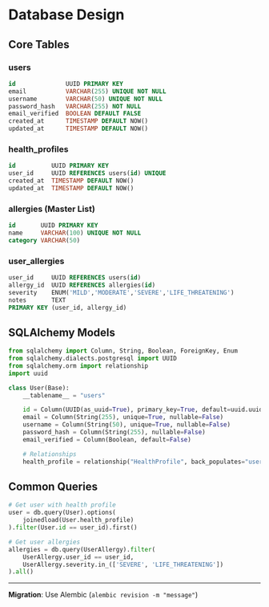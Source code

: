 # Database Design

## Core Tables

### users

```sql
id              UUID PRIMARY KEY
email           VARCHAR(255) UNIQUE NOT NULL
username        VARCHAR(50) UNIQUE NOT NULL
password_hash   VARCHAR(255) NOT NULL
email_verified  BOOLEAN DEFAULT FALSE
created_at      TIMESTAMP DEFAULT NOW()
updated_at      TIMESTAMP DEFAULT NOW()
```

### health_profiles

```sql
id          UUID PRIMARY KEY
user_id     UUID REFERENCES users(id) UNIQUE
created_at  TIMESTAMP DEFAULT NOW()
updated_at  TIMESTAMP DEFAULT NOW()
```

### allergies (Master List)

```sql
id       UUID PRIMARY KEY
name     VARCHAR(100) UNIQUE NOT NULL
category VARCHAR(50)
```

### user_allergies

```sql
user_id     UUID REFERENCES users(id)
allergy_id  UUID REFERENCES allergies(id)
severity    ENUM('MILD','MODERATE','SEVERE','LIFE_THREATENING')
notes       TEXT
PRIMARY KEY (user_id, allergy_id)
```

## SQLAlchemy Models

```python
from sqlalchemy import Column, String, Boolean, ForeignKey, Enum
from sqlalchemy.dialects.postgresql import UUID
from sqlalchemy.orm import relationship
import uuid

class User(Base):
    __tablename__ = "users"

    id = Column(UUID(as_uuid=True), primary_key=True, default=uuid.uuid4)
    email = Column(String(255), unique=True, nullable=False)
    username = Column(String(50), unique=True, nullable=False)
    password_hash = Column(String(255), nullable=False)
    email_verified = Column(Boolean, default=False)

    # Relationships
    health_profile = relationship("HealthProfile", back_populates="user", uselist=False)
```

## Common Queries

```python
# Get user with health profile
user = db.query(User).options(
    joinedload(User.health_profile)
).filter(User.id == user_id).first()

# Get user allergies
allergies = db.query(UserAllergy).filter(
    UserAllergy.user_id == user_id,
    UserAllergy.severity.in_(['SEVERE', 'LIFE_THREATENING'])
).all()
```

---

**Migration**: Use Alembic (`alembic revision -m "message"`)

